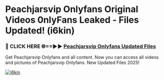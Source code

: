 # Peachjarsvip Onlyfans Original Videos 0nlyFans Leaked - Files Updated! (i6kin)

<h3>🔴 CLICK HERE 🌐==►► <a href="https://tinyurl.com/ehrbuxhb" rel="nofollow">Peachjarsvip Onlyfans Updated Files</a></h3>

Get Peachjarsvip Onlyfans and all content. Now you can access all videos and pictures of Peachjarsvip Onlyfans. New Updated Files 2025!

[![i6kin](https://i.imgur.com/lVYEuWS.gif)](https://tinyurl.com/ehrbuxhb)
